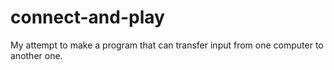 # connect-and-play
My attempt to make a program that can transfer input from one computer to another one.
